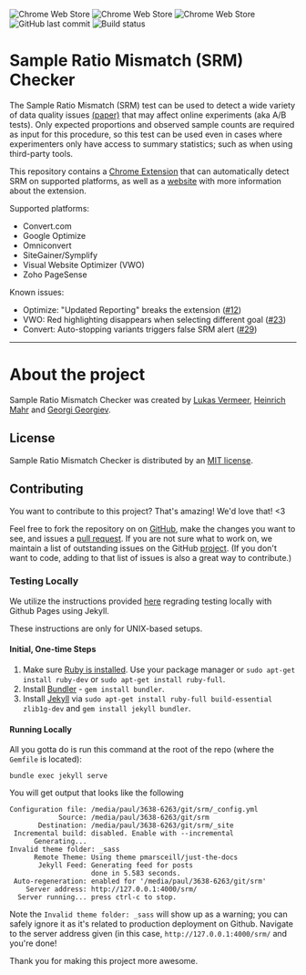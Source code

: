 ![Chrome Web Store](https://img.shields.io/chrome-web-store/v/ikielffdbameifemkibfheolelbohipn?label=Store%20Release)
![Chrome Web Store](https://img.shields.io/chrome-web-store/stars/ikielffdbameifemkibfheolelbohipn?label=Store%20Rating)
![Chrome Web Store](https://img.shields.io/chrome-web-store/users/ikielffdbameifemkibfheolelbohipn?label=Extension%20Users)
![GitHub last commit](https://img.shields.io/github/last-commit/lukasvermeer/srm?label=Last%20Repo%20Commit)
![Build status](https://img.shields.io/github/workflow/status/lukasvermeer/srm/NodeCI?label=Build%20Status)

# Sample Ratio Mismatch (SRM) Checker

The Sample Ratio Mismatch (SRM) test can be used to detect a wide variety of data quality issues [(paper)](https://dl.acm.org/citation.cfm?id=3330722) that may affect online experiments (aka A/B tests). Only expected proportions and observed sample counts are required as input for this procedure, so this test can be used even in cases where experimenters only have access to summary statistics; such as when using third-party tools.

This repository contains a [Chrome Extension](https://chrome.google.com/webstore/detail/sample-ratio-mismatch-che/ikielffdbameifemkibfheolelbohipn) that can automatically detect SRM on supported platforms, as well as a [website](https://lukasvermeer.nl/srm/) with more information about the extension.

Supported platforms:
- Convert.com
- Google Optimize
- Omniconvert
- SiteGainer/Symplify
- Visual Website Optimizer (VWO)
- Zoho PageSense

Known issues:
- Optimize: "Updated Reporting" breaks the extension ([#12](https://github.com/lukasvermeer/srm/issues/12))
- VWO: Red highlighting disappears when selecting different goal ([#23](https://github.com/lukasvermeer/srm/issues/23))
- Convert: Auto-stopping variants triggers false SRM alert ([#29](https://github.com/lukasvermeer/srm/issues/29))

---

# About the project

Sample Ratio Mismatch Checker was created by [Lukas Vermeer](http://lukasvermeer.nl), [Heinrich Mahr](https://heinrich333.github.io) and [Georgi Georgiev](http://blog.analytics-toolkit.com).

## License

Sample Ratio Mismatch Checker is distributed by an [MIT license](https://github.com/lukasvermeer/srm/tree/master/LICENSE).

## Contributing

You want to contribute to this project? That's amazing! We'd love that! <3

Feel free to fork the repository on on [GitHub](http://github.com/lukasvermeer/srm), make the changes you want to see, and issues a [pull request](https://help.github.com/en/github/collaborating-with-issues-and-pull-requests/about-pull-requests). If you are not sure what to work on, we maintain a list of outstanding issues on the GitHub [project](https://github.com/lukasvermeer/srm/issues). (If you don't want to code, adding to that list of issues is also a great way to contribute.)

### Testing Locally

We utilize the instructions provided [here](https://help.github.com/en/github/working-with-github-pages/testing-your-github-pages-site-locally-with-jekyll) regrading testing locally with Github Pages using Jekyll. 

These instructions are only for UNIX-based setups. 

#### Initial, One-time Steps

1. Make sure [Ruby is installed](https://www.ruby-lang.org/en/documentation/installation/). Use your package manager or ``sudo apt-get install ruby-dev`` or ``sudo apt-get install ruby-full``.
2. Install [Bundler](https://bundler.io/) - ``gem install bundler``.
3. Install [Jekyll](https://jekyllrb.com/docs/installation/ubuntu/) via ``sudo apt-get install ruby-full build-essential zlib1g-dev`` and ``gem install jekyll bundler``.

#### Running Locally

All you gotta do is run this command at the root of the repo (where the ``Gemfile`` is located):

``bundle exec jekyll serve``

You will get output that looks like the following
```console
Configuration file: /media/paul/3638-6263/git/srm/_config.yml
            Source: /media/paul/3638-6263/git/srm
       Destination: /media/paul/3638-6263/git/srm/_site
 Incremental build: disabled. Enable with --incremental
      Generating... 
Invalid theme folder: _sass
      Remote Theme: Using theme pmarsceill/just-the-docs
       Jekyll Feed: Generating feed for posts
                    done in 5.583 seconds.
 Auto-regeneration: enabled for '/media/paul/3638-6263/git/srm'
    Server address: http://127.0.0.1:4000/srm/
  Server running... press ctrl-c to stop.
```

Note the ``Invalid theme folder: _sass`` will show up as a warning; you can safely ignore it as it's related to production deployment on Github. Navigate to the server address given (in this case, ``http://127.0.0.1:4000/srm/`` and you're done!

Thank you for making this project more awesome.
